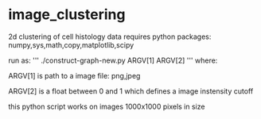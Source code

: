 # image_clustering
2d clustering of cell histology data
requires python packages: numpy,sys,math,copy,matplotlib,scipy

run as:
'''
./construct-graph-new.py ARGV[1] ARGV[2]
'''
where:

ARGV[1] is path to a image file: png,jpeg

ARGV[2]	is a float between 0 and 1 which defines a image instensity cutoff

this python script works on images 1000x1000 pixels in size
